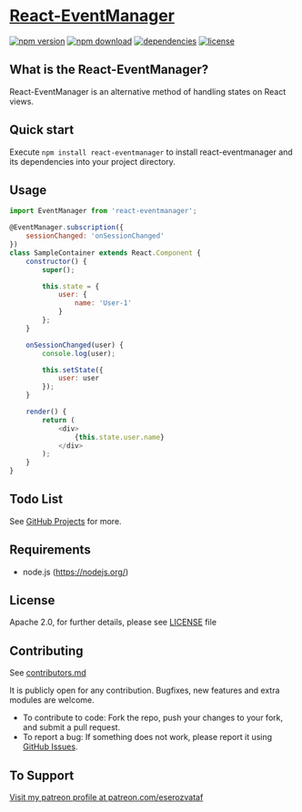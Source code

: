 # [React-EventManager](https://github.com/eserozvataf/react-eventmanager)

[![npm version][npm-image]][npm-url]
[![npm download][download-image]][npm-url]
[![dependencies][dep-image]][dep-url]
[![license][license-image]][license-url]


## What is the React-EventManager?

React-EventManager is an alternative method of handling states on React views.


## Quick start

Execute `npm install react-eventmanager` to install react-eventmanager and its dependencies into your project directory.


## Usage

```js
import EventManager from 'react-eventmanager';

@EventManager.subscription({
    sessionChanged: 'onSessionChanged'
})
class SampleContainer extends React.Component {
    constructor() {
        super();

        this.state = {
            user: {
                name: 'User-1'
            }
        };
    }

    onSessionChanged(user) {
        console.log(user);

        this.setState({
            user: user
        });
    }

    render() {
        return (
            <div>
                {this.state.user.name}
            </div>
        );
    }
}
```


## Todo List

See [GitHub Projects](https://github.com/eserozvataf/react-eventmanager/projects) for more.


## Requirements

* node.js (https://nodejs.org/)


## License

Apache 2.0, for further details, please see [LICENSE](LICENSE) file


## Contributing

See [contributors.md](contributors.md)

It is publicly open for any contribution. Bugfixes, new features and extra modules are welcome.

* To contribute to code: Fork the repo, push your changes to your fork, and submit a pull request.
* To report a bug: If something does not work, please report it using [GitHub Issues](https://github.com/eserozvataf/react-eventmanager/issues).


## To Support

[Visit my patreon profile at patreon.com/eserozvataf](https://www.patreon.com/eserozvataf)


[npm-image]: https://img.shields.io/npm/v/react-eventmanager.svg?style=flat-square
[npm-url]: https://www.npmjs.com/package/react-eventmanager
[download-image]: https://img.shields.io/npm/dt/react-eventmanager.svg?style=flat-square
[dep-image]: https://img.shields.io/david/eserozvataf/react-eventmanager.svg?style=flat-square
[dep-url]: https://github.com/eserozvataf/react-eventmanager
[license-image]: https://img.shields.io/npm/l/react-eventmanager.svg?style=flat-square
[license-url]: https://github.com/eserozvataf/react-eventmanager/blob/master/LICENSE
